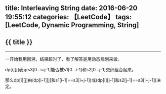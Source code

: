 title: Interleaving String
date: 2016-06-20 19:55:12
categories: 【LeetCode】
tags: [LeetCode, Dynamic Programming, String]
---
## {{ title }} ##

---

一开始我用回溯，结果超时了，看了解答是用动态规划来做。

dp[i][j]表示s3[0...i+j-1]能否被s1[0...i-1]和s2[0...j-1]交织组合起来。

那么dp[i][j]由(dp[i-1][j]和s1[i-1]==s3[i+j-1])或(dp[i][j-1]和s2[j-1]==s3[i+j-1])决定。